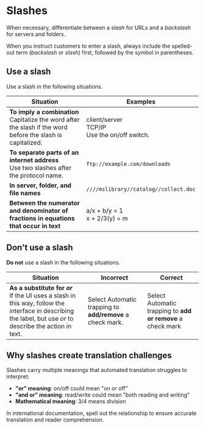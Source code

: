 # Slashes

When necessary, differentiate between a *slash* for URLs and a *backslash* for servers and folders.

When you instruct customers to enter a slash, always include the spelled-out term (*backslash* or *slash*) first, followed by the symbol in parentheses.

## Use a slash

Use a slash in the following situations.

| Situation | Examples |
|-----------|----------|
| **To imply a combination**</br> Capitalize the word after the slash if the word before the slash is capitalized. | client/server</br> TCP/IP</br> Use the on/off switch. |
| **To separate parts of an internet address**</br> Use two slashes after the protocol name. | `ftp://example.com/downloads` |
| **In server, folder, and file names** | `////mslibrary//catalog//collect.doc` |
| **Between the numerator and denominator of fractions in equations that occur in text** | a/x + b/y = 1</br>x + 2/3(y) = m |

## Don't use a slash

**Do not** use a slash in the following situations.

| Situation | Incorrect | Correct  |
|-----------|-----------|----------|
| **As a substitute for *or***</br> If the UI uses a slash in this way, follow the interface in describing the label, but use *or* to describe the action in text. | Select Automatic trapping to **add/remove** a check mark. | Select Automatic trapping to **add or remove** a check mark ||

## Why slashes create translation challenges

Slashes carry multiple meanings that automated translation struggles to interpret:

* **"or" meaning**: on/off could mean "on or off"
* **"and or" meaning**: read/write could mean "both reading and writing"
* **Mathematical meaning**: 3/4 means division

In international documentation, spell out the relationship to ensure accurate translation and reader comprehension.
